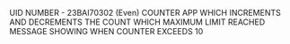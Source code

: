 UID NUMBER - 23BAI70302 (Even)
COUNTER APP WHICH INCREMENTS AND DECREMENTS THE COUNT WHICH MAXIMUM LIMIT REACHED MESSAGE SHOWING WHEN COUNTER EXCEEDS 10
